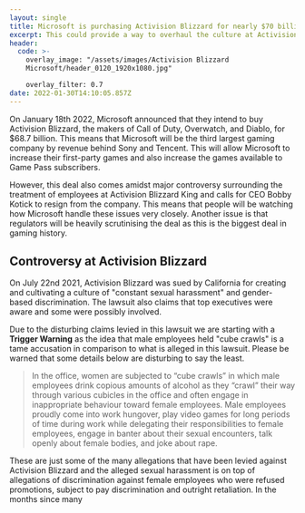 ```yaml
---
layout: single
title: Microsoft is purchasing Activision Blizzard for nearly $70 billion
excerpt: This could provide a way to overhaul the culture at Activision Blizzard
header:
  code: >-
    overlay_image: "/assets/images/Activision Blizzard
    Microsoft/header_0120_1920x1080.jpg"

    overlay_filter: 0.7
date: 2022-01-30T14:10:05.857Z
---
```

On January 18th 2022, Microsoft announced that they intend to buy Activision Blizzard, the makers of Call of Duty, Overwatch, and Diablo, for $68.7 billion. This means that Microsoft will be the third largest gaming company by revenue behind Sony and Tencent. This will allow Microsoft to increase their first-party games and also increase the games available to Game Pass subscribers.

However, this deal also comes amidst major controversy surrounding the treatment of employees at Activision Blizzard King and calls for CEO Bobby Kotick to resign from the company. This means that people will be watching how Microsoft handle these issues very closely. Another issue is that regulators will be heavily scrutinising the deal as this is the biggest deal in gaming history.

## Controversy at Activision Blizzard

On July 22nd 2021, Activision Blizzard was sued by California for creating and cultivating a culture of "constant sexual harassment" and gender-based discrimination. The lawsuit also claims that top executives were aware and some were possibly involved.

Due to the disturbing claims levied in this lawsuit we are starting with a **Trigger Warning** as the idea that male employees held "cube crawls" is a tame accusation in comparison to what is alleged in this lawsuit. Please be warned that some details below are disturbing to say the least.

> In the office, women are subjected to “cube crawls” in which male employees drink copious amounts of alcohol as they “crawl” their way through various cubicles in the office and often engage in inappropriate behaviour toward female employees. Male employees proudly come into work hungover, play video games for long periods of time during work while delegating their responsibilities to female employees, engage in banter about their sexual encounters, talk openly about female bodies, and joke about rape.

These are just some of the many allegations that have been levied against Activision Blizzard and the alleged sexual harassment is on top of allegations of discrimination against female employees who were refused promotions, subject to pay discrimination and outright retaliation. In the months since many